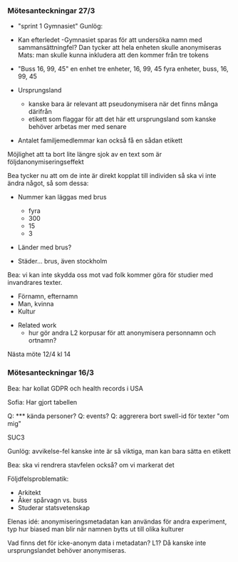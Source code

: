 ### Mötesanteckningar 27/3

- "sprint 1 Gymnasiet"
Gunlög:
- Kan efterledet -Gymnasiet sparas för att undersöka namn
  med sammansättningfel?
Dan tycker att hela enheten skulle anonymiseras
Mats: man skulle kunna inkludera att den kommer från tre tokens

- "Buss 16, 99, 45"
    en enhet
    tre enheter, 16, 99, 45
    fyra enheter, buss, 16, 99, 45

- Ursprungsland
    - kanske bara är relevant att pseudonymisera när
      det finns många därifrån
    - etikett som flaggar för att det här ett ursprungsland
      som kanske behöver arbetas mer med senare

- Antalet familjemedlemmar kan också få en sådan etikett

Möjlighet att ta bort lite längre sjok av en text som
är följdanonymiseringseffekt

Bea tycker nu att om de inte är direkt kopplat till individen
så ska vi inte ändra något, så som dessa:

- Nummer kan läggas med brus
    - fyra
    - 300
    - 15
    - 3

- Länder med brus?

- Städer... brus, även stockholm

Bea: vi kan inte skydda oss mot vad folk kommer göra för
studier med invandrares texter.

- Förnamn, efternamn
- Man, kvinna
- Kultur

* Related work
    - hur gör andra L2 korpusar för att anonymisera personnamn och ortnamn?

Nästa möte 12/4 kl 14

### Mötesanteckningar 16/3

Bea:
har kollat GDPR och health records i USA

Sofia:
Har gjort tabellen

Q: *** kända personer?
Q: events?
Q: aggrerera bort swell-id för texter "om mig"

SUC3

Gunlög: avvikelse-fel kanske inte är så viktiga, man kan bara sätta en etikett

Bea: ska vi rendrera stavfelen också? om vi markerat det

Följdfelsproblematik:
- Arkitekt
- Åker spårvagn vs. buss
- Studerar statsvetenskap

Elenas idé: anonymiseringsmetadatan kan användas för andra experiment,
typ hur biased man blir när namnen bytts ut till olika kulturer

Vad finns det för icke-anonym data i metadatan? L1? Då kanske inte
ursprungslandet behöver anonymiseras.

